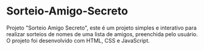 # Sorteio-Amigo-Secreto
Projeto "Sorteio Amigo Secreto", este é um projeto simples e interativo para realizar sorteios de nomes de uma lista de amigos, preenchida pelo usuário. O projeto foi desenvolvido com HTML, CSS e JavaScript.
